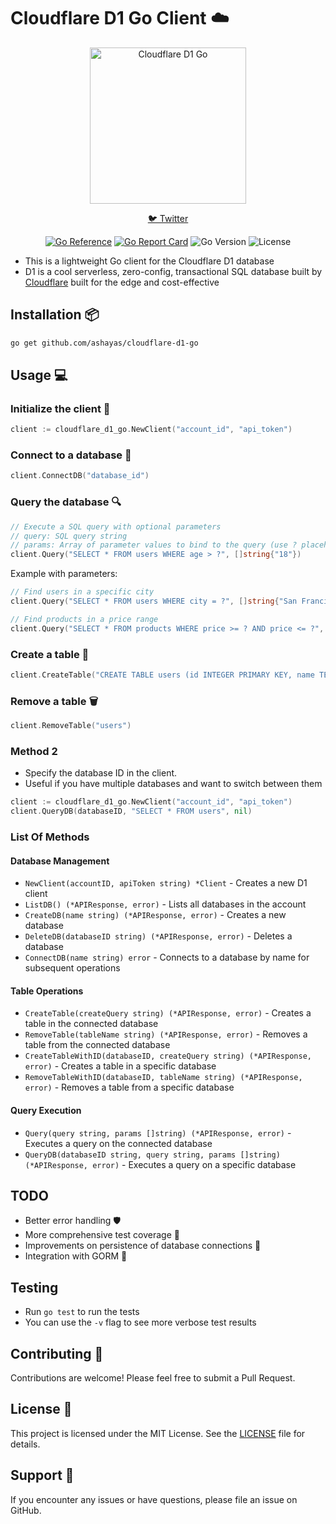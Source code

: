 # Cloudflare D1 Go Client ☁️ 

<p align="center">
<img src="https://raw.githubusercontent.com/ashayas/cloudflare-d1-go/refs/heads/master/.github/assets/gopher.png" width="250" alt="Cloudflare D1 Go"/>
</p>

<p align="center">
<a href="https://twitter.com/ashayas/">🐦 Twitter</a>
</p>

<p align="center">
<a href="https://pkg.go.dev/github.com/ashayas/cloudflare-d1-go"><img src="https://pkg.go.dev/badge/github.com/ashayas/cloudflare-d1-go.svg" alt="Go Reference"></a>
<a href="https://goreportcard.com/report/github.com/ashayas/cloudflare-d1-go"><img src="https://goreportcard.com/badge/github.com/ashayas/cloudflare-d1-go" alt="Go Report Card"></a>
<img src="https://img.shields.io/github/go-mod/go-version/ashayas/cloudflare-d1-go" alt="Go Version">
<img src="https://img.shields.io/github/license/ashayas/cloudflare-d1-go" alt="License">
</p>

- This is a lightweight Go client for the Cloudflare D1 database
- D1 is a cool serverless, zero-config, transactional SQL database built by [Cloudflare](https://www.cloudflare.com/) built for the edge and cost-effective

## Installation 📦

```bash
go get github.com/ashayas/cloudflare-d1-go
```

## Usage 💻

### Initialize the client 🔑

```go
client := cloudflare_d1_go.NewClient("account_id", "api_token")
```

### Connect to a database 📁

```go
client.ConnectDB("database_id")
```

### Query the database 🔍

```go
// Execute a SQL query with optional parameters
// query: SQL query string
// params: Array of parameter values to bind to the query (use ? placeholders in query)
client.Query("SELECT * FROM users WHERE age > ?", []string{"18"})
```

Example with parameters:
```go
// Find users in a specific city
client.Query("SELECT * FROM users WHERE city = ?", []string{"San Francisco"})

// Find products in a price range
client.Query("SELECT * FROM products WHERE price >= ? AND price <= ?", []string{"10.00", "50.00"})
```

### Create a table 📄

```go
client.CreateTable("CREATE TABLE users (id INTEGER PRIMARY KEY, name TEXT, age INTEGER)")
```

### Remove a table 🗑️

```go
client.RemoveTable("users")
```

### Method 2
- Specify the database ID in the client. 
- Useful if you have multiple databases and want to switch between them

```go
client := cloudflare_d1_go.NewClient("account_id", "api_token")
client.QueryDB(databaseID, "SELECT * FROM users", nil)
```

### List Of Methods

#### Database Management
- `NewClient(accountID, apiToken string) *Client` - Creates a new D1 client
- `ListDB() (*APIResponse, error)` - Lists all databases in the account
- `CreateDB(name string) (*APIResponse, error)` - Creates a new database
- `DeleteDB(databaseID string) (*APIResponse, error)` - Deletes a database
- `ConnectDB(name string) error` - Connects to a database by name for subsequent operations

#### Table Operations
- `CreateTable(createQuery string) (*APIResponse, error)` - Creates a table in the connected database
- `RemoveTable(tableName string) (*APIResponse, error)` - Removes a table from the connected database
- `CreateTableWithID(databaseID, createQuery string) (*APIResponse, error)` - Creates a table in a specific database
- `RemoveTableWithID(databaseID, tableName string) (*APIResponse, error)` - Removes a table from a specific database

#### Query Execution
- `Query(query string, params []string) (*APIResponse, error)` - Executes a query on the connected database
- `QueryDB(databaseID string, query string, params []string) (*APIResponse, error)` - Executes a query on a specific database

## TODO
- Better error handling 🛡️
- More comprehensive test coverage 🧪
- Improvements on persistence of database connections 🔄 
- Integration with GORM 🦕 

## Testing 
- Run `go test` to run the tests
- You can use the `-v` flag to see more verbose test results

## Contributing 🤝
Contributions are welcome! Please feel free to submit a Pull Request.

## License 📄
This project is licensed under the MIT License. See the [LICENSE](LICENSE) file for details.

## Support 💪
If you encounter any issues or have questions, please file an issue on GitHub.